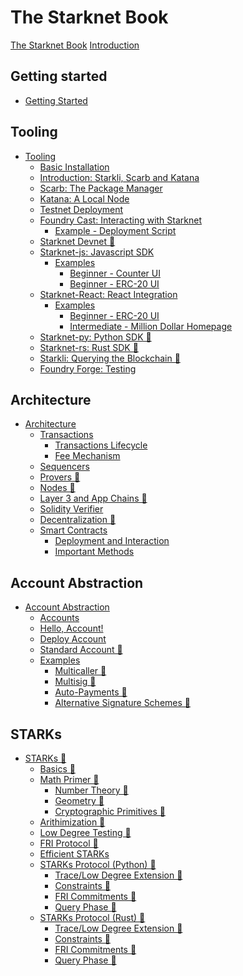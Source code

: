 # The Starknet Book

[The Starknet Book](title-page.md)
[Introduction](ch00-00-introduction.md)

## Getting started

- [Getting Started](ch01-00-getting-started.md)

## Tooling

- [Tooling](ch02-00-starknet-tooling.md)
  - [Basic Installation](ch02-01-basic-installation.md)
  - [Introduction: Starkli, Scarb and Katana](ch02-02-starkli-scarb-katana.md)
  - [Scarb: The Package Manager](ch02-03-scarb.md)
  - [Katana: A Local Node](ch02-04-katana.md)
  - [Testnet Deployment](ch02-05-testnet-deployment.md)
  - [Foundry Cast: Interacting with Starknet](ch02-05-foundry-cast.md)
    - [Example - Deployment Script](ch02-05-01-deployment-script.md)
  - [Starknet Devnet 🚧](ch02-06-starknet-devnet.md)
  - [Starknet-js: Javascript SDK](ch02-07-starknet-js.md)
    - [Examples](ch02-07-01-examples.md)
      - [Beginner - Counter UI](ch02-07-01-00-counter-ui.md)
      - [Beginner - ERC-20 UI](ch02-07-01-01-erc20-ui.md)
  - [Starknet-React: React Integration](ch02-08-starknet-react.md)
    - [Examples](ch02-08-01-examples.md)
      - [Beginner - ERC-20 UI](ch02-08-01-01-erc20-ui.md)
      - [Intermediate - Million Dollar Homepage](ch02-08-01-02-million-dollar-homepage.md)
  - [Starknet-py: Python SDK 🚧](ch02-09-starknet-py.md)
  - [Starknet-rs: Rust SDK 🚧](ch02-10-starknet-rs.md)
  - [Starkli: Querying the Blockchain 🚧](ch02-11-starkli.md)
  - [Foundry Forge: Testing](ch02-12-foundry-forge.md)

## Architecture

- [Architecture](ch03-00-architecture.md)
  - [Transactions](ch03-01-transactions.md)
    - [Transactions Lifecycle](ch03-01-01-transactions-lifecycle.md)
    - [Fee Mechanism](ch03-01-02-fee-mechanism.md)
  - [Sequencers](ch03-02-sequencers.md)
  - [Provers 🚧](ch03-03-provers.md)
  - [Nodes 🚧](ch03-04-nodes.md)
  - [Layer 3 and App Chains 🚧 ](ch03-05-layer-3.md)
  - [Solidity Verifier](ch03-06-solidity-verifier.md)
  - [Decentralization 🚧](ch03-07-decentralization.md)
  - [Smart Contracts](ch03-08-smart-contracts.md)
    - [Deployment and Interaction](ch03-08-01-deploymet-and-interaction.md)
    - [Important Methods](ch03-08-02-important-methods.md)

## Account Abstraction

- [Account Abstraction](ch04-00-account-abstraction.md)
  - [Accounts](ch04-01-accounts.md)
  - [Hello, Account!](ch04-02-hello-account.md)
  - [Deploy Account](ch04-03-deploy-hello-account.md)
  - [Standard Account 🚧](ch04-04-standard-account.md)
  - [Examples](ch04-05-examples.md)
    - [Multicaller 🚧](ch04-05-01-multicaller.md)
    - [Multisig 🚧](ch04-05-02-multisig.md)
    - [Auto-Payments 🚧](ch04-05-03-auto-payments.md)
    - [Alternative Signature Schemes 🚧](ch04-05-04-alternative-signature-schemes.md)

## STARKs

- [STARKs 🚧]()
  - [Basics 🚧]()
  - [Math Primer 🚧]()
    - [Number Theory 🚧]()
    - [Geometry 🚧]()
    - [Cryptographic Primitives 🚧]()
  - [Arithimization 🚧]()
  - [Low Degree Testing 🚧]()
  - [FRI Protocol 🚧]()
  - [Efficient STARKs]()
  - [STARKs Protocol (Python) 🚧]()
    - [Trace/Low Degree Extension 🚧]()
    - [Constraints 🚧]()
    - [FRI Commitments 🚧]()
    - [Query Phase 🚧]()
  - [STARKs Protocol (Rust) 🚧]()
    - [Trace/Low Degree Extension 🚧]()
    - [Constraints 🚧]()
    - [FRI Commitments 🚧]()
    - [Query Phase 🚧]()

